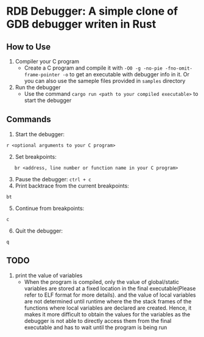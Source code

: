 # RDB Debugger: A simple clone of GDB debugger writen in Rust

## How to Use

1. Compiler your C program
   - Create a C program and compile it with
     `-O0 -g -no-pie -fno-omit-frame-pointer -o`
     to get an executable with debugger info in it. Or you can also use the sameple files provided in `samples` directory
2. Run the debugger
   - Use the command `cargo run <path to your compiled executable>` to start the debugger

## Commands

1. Start the debugger:

```
r <optional arguments to your C program>
```

2. Set breakpoints:

```
   br <address, line number or function name in your C program>
```

3. Pause the debugger: `ctrl + c`
4. Print backtrace from the current breakpoints:

```
bt
```

5. Continue from breakpoints:

```
c
```

6. Quit the debugger:

```
q
```

## TODO

1. print the value of variables
   - When the program is compiled, only the value of global/static variables are stored at a fixed location in the final executable(Please refer to ELF format for more details). and the value of local variables are not determined until runtime where the the stack frames of the functions where local variables are declared are created. Hence, it makes it more difficult to obtain the values for the variables as the debugger is not able to directly access them from the final executable and has to wait until the program is being run
